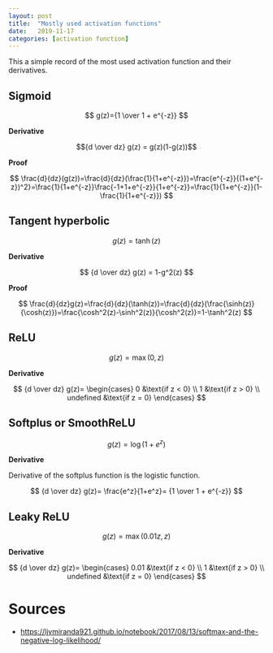 ```yaml
---
layout: post
title:  "Mostly used activation functions"
date:   2019-11-17
categories: [activation function]
---
```

<script src="https://cdnjs.cloudflare.com/ajax/libs/mathjax/2.7.0/MathJax.js?config=TeX-AMS-MML_HTMLorMML"></script>

This a simple record of the most used activation function and their derivatives.

## Sigmoid

$$
g(z)={1 \over 1 + e^{-z}}
$$

**Derivative**

$${d \over dz} g(z) = g(z)(1-g(z))$$

**Proof**

$$
\frac{d}{dz}(g(z))=\frac{d}{dz}(\frac{1}{1+e^{-z}})=\frac{e^{-z}}{(1+e^{-z})^2}=\frac{1}{1+e^{-z}}\frac{-1+1+e^{-z}}{1+e^{-z}}=\frac{1}{1+e^{-z}}(1-\frac{1}{1+e^{-z}})
$$

## Tangent hyperbolic

$$
g(z)=\tanh(z)
$$

**Derivative**

$$
{d \over dz} g(z) = 1-g^2(z)
$$

**Proof**

$$
\frac{d}{dz}g(z)=\frac{d}{dz}(\tanh(z))=\frac{d}{dz}(\frac{\sinh(z)}{\cosh(z)})=\frac{\cosh^2(z)-\sinh^2(z)}{\cosh^2(z)}=1-\tanh^2(z)
$$

## ReLU

$$
g(z)=\max(0,z)
$$

**Derivative**

$$
{d \over dz} g(z)=
\begin{cases}
    0   &\text{if z < 0} \\
    1   &\text{if z > 0} \\
    undefined   &\text{if z = 0}
\end{cases}
$$

## Softplus or SmoothReLU

$$
g(z) = \log(1 + e^z)
$$

**Derivative**

Derivative of the softplus function is the logistic function.

$$
{d \over dz} g(z)=
\frac{e^z}{1+e^z}=
{1 \over 1 + e^{-z}}
$$

## Leaky ReLU

$$
g(z)=\max(0.01z,z)
$$

**Derivative**

$$
{d \over dz} g(z)=
\begin{cases}
    0.01   &\text{if z < 0} \\
    1   &\text{if z > 0} \\
    undefined   &\text{if z = 0}
\end{cases}
$$

# Sources
* https://ljvmiranda921.github.io/notebook/2017/08/13/softmax-and-the-negative-log-likelihood/